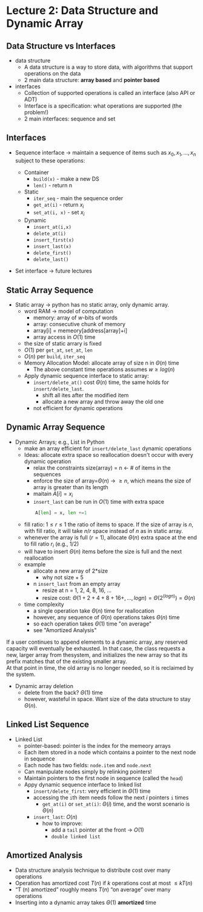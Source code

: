 # Lecture 2: Data Structure and Dynamic Array

## Data Structure vs Interfaces
- data structure 
    - A data structure is a way to store data, with algorithms that support operations on the data
    - 2 main data structure: **array based** and **pointer based**
- interfaces
    - Collection of supported operations is called an interface (also API or ADT)
    - Interface is a specification: what operations are supported (the problem!)
    - 2 main interfaces: sequence and set

## Interfaces

- Sequence interface -> maintain a sequence of items such as $x_0, x_1, ..., x_n$ subject to these operations:
    - Container
        - `build(x)` - make a new DS
        - `len()` - return n
    - Static
        - `iter_seq` - main the sequence order
        - `get_at(i)` - return $x_i$
        - `set_at(i, x)` - set $x_i$
    - Dynamic
        - `insert_at(i,x)` 
        - `delete_at(i)`
        - `insert_first(x)`
        - `insert_last(x)`
        - `delete_first()`
        - `delete_last()`


- Set interface -> future lectures

## Static Array Sequence
- Static array -> python has no static array, only dynamic array.
    - word RAM -> model of computation
        - memory: array of $w$-bits of words
        - array: consecutive chunk of memory
        - array[i] = memeory[address[array]+i]
        - array access in $O(1)$ time
    - the size of static arrary is fixed
    - $O(1)$ per `get_at`, `set_at`, `len`
    - $O(n)$ per `build`, `iter_seq`
    - Memory Allocation Model: allocate array of size n in $\Theta (n)$ time
        - The above constant time operations assumes $w \ge log(n)$
    - Apply dynamic sequence interface to static array:
        - `insert/delete_at()` cost $\Theta(n)$ time, the same holds for `insert/delete_last`.
            - shift all ites after the modified item
            - allocate a new array and throw away the old one
        - not efficient for dynamic operations


## Dynamic Array Sequence
- Dynamic Arrays; e.g., List in Python
    - make an array efficient for `insert/delete_last` dynamic operations
    - Ideas: allocate extra space so reallocation doesn't occur with every dynamic operation
        - relax the constraints size(array) = n <- # of items in the sequences
        - enforce the size of array=$\Theta (n)$ -> $\ge n$, which means the size of array is greater than its length
        - maitain $A[i] = x_i$
        - `insert_last` can be run in $O(1)$ time with extra space 
        ``` python
            A[len] = x, len +=1
        ```
    - fill ratio: $1 \le r \le 1$ the ratio of items to space. If the size of array is $n$, with fill ratio, it will take $n/r$ space instead of $n$ as in static array.
    - whenever the array is full ($r=1$), allocate $\Theta(n)$ extra space at the end to fill ratio $r_i$ (e.g., 1/2)
    - will have to insert $\Theta(n)$ items before the size is full and the next reallocation
    - example
        - allocate a new array of 2*size
            - why not size + 5
        - n `insert_last` from an empty array
            - resize at n = 1, 2, 4, 8, 16, ...
            - resize cost: $\Theta(1+2+4+8+16+,..., logn) = \Theta(2^(logn)) = \Theta(n)$
    - time complexity
        - a single operation take $\Theta(n)$ time for reallocation
        - however, any sequence of $\Theta(n)$ operations takes $\Theta(n)$ time
        - so each operation takes $\Theta(1)$ time "on average"
        - see "Amortized Analysis"

If  a user continues to append elements to a dynamic array, any reserved capacity will eventually be exhausted. 
In that case, the class requests a new, larger array from thesystem, and initializes the new array so that its prefix matches that of the existing smaller array.   
At that point in time, the old array is no longer needed, so it is reclaimed by the system.

- Dynamic array deletion
    - delete from the back? $\Theta(1)$ time 
    - however, wasteful in space. Want size of the data structure to stay $\Theta(n)$.

## Linked List Sequence
- Linked List
    - pointer-based: pointer is the index for the memeory arrays
    - Each item stored in a node which contains a pointer to the next node in sequence 
    - Each node has two fields: `node.item` and `node.next`
    - Can manipulate nodes simply by relinking pointers!
    - Maintain pointers to the first node in sequence (called the `head`)
    - Appy dynamic sequence interface to linked list
        - `insert/delete_first`: very efficient in $\Theta(1)$ time
        - accessing the `i`th item needs follow the next $i$ pointers `i` times
            - `get_at(i)` or `set_at(i)`: $\Theta(i)$ time, and the worst scenario is $\Theta(n)$
        - `insert_last`: $O(n)$
            - how to improve: 
                - add a `tail` pointer at the front -> $O(1)$
                - `double linked list`

## Amortized Analysis
- Data structure analysis technique to distribute cost over many operations
- Operation has amortized cost $T (n)$ if $k$ operations cost at most $≤ kT (n)$ 
- “T (n) amortized” roughly means $T (n)$ “on average” over many operations 
- Inserting into a dynamic array takes $Θ(1)$ **amortized** time


